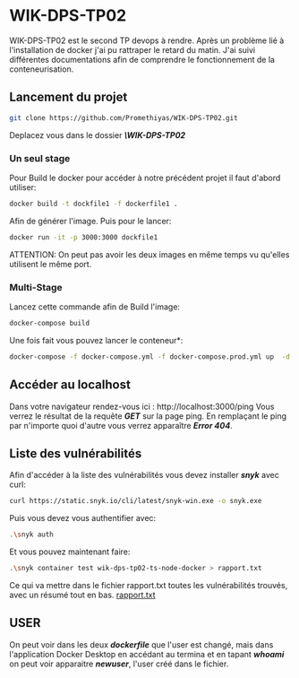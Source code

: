# WIK-DPS-TP02
WIK-DPS-TP02 est le second TP devops à rendre. Après un problème lié à l'installation de docker j'ai pu rattraper le retard du matin. J'ai suivi différentes documentations afin de comprendre le fonctionnement de la conteneurisation.

## Lancement du projet 

```bash
git clone https://github.com/Promethiyas/WIK-DPS-TP02.git
```

Deplacez vous dans le dossier ***\WIK-DPS-TP02***

### Un seul stage

Pour Build le docker pour accéder à notre précédent projet il faut d'abord utiliser:

```bash
docker build -t dockfile1 -f dockerfile1 .  
```

Afin de générer l'image.
Puis pour le lancer:

```bash
docker run -it -p 3000:3000 dockfile1     
```

ATTENTION: On peut pas avoir les deux images en même temps vu qu'elles utilisent le même port.

### Multi-Stage

Lancez cette commande afin de Build l'image:

```bash
docker-compose build
```

Une fois fait vous pouvez lancer le conteneur*:

```bash
docker-compose -f docker-compose.yml -f docker-compose.prod.yml up  -d
```


## Accéder au localhost

Dans votre navigateur rendez-vous ici : http://localhost:3000/ping
Vous verrez le résultat de la requête ***GET*** sur la page ping. En remplaçant le ping par n'importe quoi d'autre vous verrez apparaître ***Error 404***.


## Liste des vulnérabilités

Afin d'accéder à la liste des vulnérabilités vous devez installer ***snyk*** avec curl:

```bash
curl https://static.snyk.io/cli/latest/snyk-win.exe -o snyk.exe
```

Puis vous devez vous authentifier avec:

```bash
.\snyk auth
```

Et vous pouvez maintenant faire:

```bash
.\snyk container test wik-dps-tp02-ts-node-docker > rapport.txt
```

Ce qui va mettre dans le fichier rapport.txt toutes les vulnérabilités trouvés, avec un résumé tout en bas.
 [rapport.txt](./rapport.txt)

## USER

On peut voir dans les deux ***dockerfile*** que l'user est changé, mais dans l'application Docker Desktop en accédant au termina et en tapant ***whoami*** on peut voir apparaitre ***newuser***, l'user créé dans le fichier.
